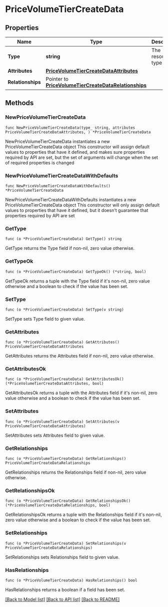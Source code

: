 # PriceVolumeTierCreateData

## Properties

Name | Type | Description | Notes
------------ | ------------- | ------------- | -------------
**Type** | **string** | The resource&#39;s type | 
**Attributes** | [**PriceVolumeTierCreateDataAttributes**](PriceVolumeTierCreateDataAttributes.md) |  | 
**Relationships** | Pointer to [**PriceVolumeTierCreateDataRelationships**](PriceVolumeTierCreateDataRelationships.md) |  | [optional] 

## Methods

### NewPriceVolumeTierCreateData

`func NewPriceVolumeTierCreateData(type_ string, attributes PriceVolumeTierCreateDataAttributes, ) *PriceVolumeTierCreateData`

NewPriceVolumeTierCreateData instantiates a new PriceVolumeTierCreateData object
This constructor will assign default values to properties that have it defined,
and makes sure properties required by API are set, but the set of arguments
will change when the set of required properties is changed

### NewPriceVolumeTierCreateDataWithDefaults

`func NewPriceVolumeTierCreateDataWithDefaults() *PriceVolumeTierCreateData`

NewPriceVolumeTierCreateDataWithDefaults instantiates a new PriceVolumeTierCreateData object
This constructor will only assign default values to properties that have it defined,
but it doesn't guarantee that properties required by API are set

### GetType

`func (o *PriceVolumeTierCreateData) GetType() string`

GetType returns the Type field if non-nil, zero value otherwise.

### GetTypeOk

`func (o *PriceVolumeTierCreateData) GetTypeOk() (*string, bool)`

GetTypeOk returns a tuple with the Type field if it's non-nil, zero value otherwise
and a boolean to check if the value has been set.

### SetType

`func (o *PriceVolumeTierCreateData) SetType(v string)`

SetType sets Type field to given value.


### GetAttributes

`func (o *PriceVolumeTierCreateData) GetAttributes() PriceVolumeTierCreateDataAttributes`

GetAttributes returns the Attributes field if non-nil, zero value otherwise.

### GetAttributesOk

`func (o *PriceVolumeTierCreateData) GetAttributesOk() (*PriceVolumeTierCreateDataAttributes, bool)`

GetAttributesOk returns a tuple with the Attributes field if it's non-nil, zero value otherwise
and a boolean to check if the value has been set.

### SetAttributes

`func (o *PriceVolumeTierCreateData) SetAttributes(v PriceVolumeTierCreateDataAttributes)`

SetAttributes sets Attributes field to given value.


### GetRelationships

`func (o *PriceVolumeTierCreateData) GetRelationships() PriceVolumeTierCreateDataRelationships`

GetRelationships returns the Relationships field if non-nil, zero value otherwise.

### GetRelationshipsOk

`func (o *PriceVolumeTierCreateData) GetRelationshipsOk() (*PriceVolumeTierCreateDataRelationships, bool)`

GetRelationshipsOk returns a tuple with the Relationships field if it's non-nil, zero value otherwise
and a boolean to check if the value has been set.

### SetRelationships

`func (o *PriceVolumeTierCreateData) SetRelationships(v PriceVolumeTierCreateDataRelationships)`

SetRelationships sets Relationships field to given value.

### HasRelationships

`func (o *PriceVolumeTierCreateData) HasRelationships() bool`

HasRelationships returns a boolean if a field has been set.


[[Back to Model list]](../README.md#documentation-for-models) [[Back to API list]](../README.md#documentation-for-api-endpoints) [[Back to README]](../README.md)


